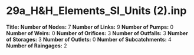 # 29a_H&H_Elements_SI_Units (2).inp
**Title:** 
**Number of Nodes:** 7
**Number of Links:** 9
**Number of Pumps:** 0
**Number of Weirs:** 0
**Number of Orifices:** 3
**Number of Outfalls:** 3
**Number of Storages:** 3
**Number of Outlets:** 0
**Number of Subcatchments:** 4
**Number of Raingages:** 2
